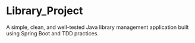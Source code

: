# Library_Project
A simple, clean, and well-tested Java library management application built using Spring Boot and TDD practices.
